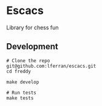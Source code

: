 # Escacs

Library for chess fun

## Development

``` shell
# Clone the repo
git@github.com:lferran/escacs.git
cd freddy

make develop

# Run tests
make tests
```

